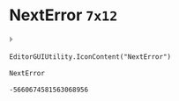 # NextError `7x12`
<img src="/img/NextError.png" width=7 height=12>

``` CSharp
EditorGUIUtility.IconContent("NextError")
```
```
NextError
```
```
-5660674581563068956
```
